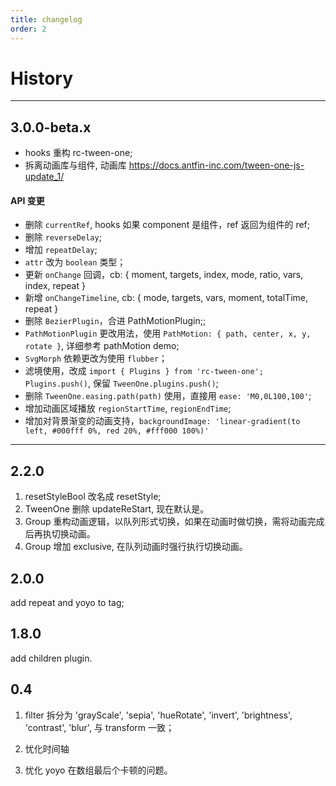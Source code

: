```yaml
---
title: changelog
order: 2
---
```


# History

---

## 3.0.0-beta.x

- hooks 重构 rc-tween-one;
- 拆离动画库与组件, 动画库 https://docs.antfin-inc.com/tween-one-js-update_1/

#### API 变更

- 删除 `currentRef`, hooks 如果 component 是组件，ref 返回为组件的 ref;
- 删除 `reverseDelay`;
- 增加 `repeatDelay`;
- `attr` 改为 `boolean` 类型；
- 更新 `onChange` 回调，cb: { moment, targets, index, mode, ratio, vars, index, repeat }
- 新增 `onChangeTimeline`, cb: { mode, targets, vars, moment, totalTime, repeat }
- 删除 `BezierPlugin`，合进 PathMotionPlugin;;
- `PathMotionPlugin` 更改用法，使用 `PathMotion: { path, center, x, y, rotate }`, 详细参考 pathMotion demo;
- `SvgMorph` 依赖更改为使用 `flubber`；
- 滤境使用，改成 `import { Plugins } from 'rc-tween-one'; Plugins.push()`, 保留 `TweenOne.plugins.push()`;
- 删除 `TweenOne.easing.path(path)` 使用，直接用 `ease: 'M0,0L100,100'`;
- 增加动画区域播放 `regionStartTime`, `regionEndTime`;
- 增加对背景渐变的动画支持，`backgroundImage: 'linear-gradient(to left, #000fff 0%, red 20%, #fff000 100%)'`
---

## 2.2.0

1. resetStyleBool 改名成 resetStyle;
2. TweenOne 删除 updateReStart, 现在默认是。
3. Group 重构动画逻辑，以队列形式切换，如果在动画时做切换，需将动画完成后再执切换动画。
4. Group 增加 exclusive, 在队列动画时强行执行切换动画。

## 2.0.0

add repeat and yoyo to tag;

## 1.8.0

add children plugin.

## 0.4

1. filter 拆分为 'grayScale', 'sepia', 'hueRotate', 'invert', 'brightness', 'contrast', 'blur', 与 transform 一致；

2. 忧化时间轴

3. 忧化 yoyo 在数组最后个卡顿的问题。
